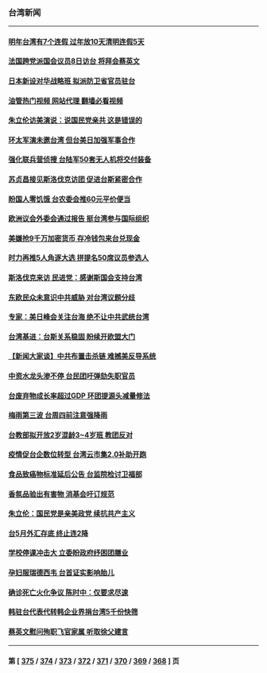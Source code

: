 ### 台湾新闻
---
#### [明年台湾有7个连假 过年放10天清明连假5天](../../pages/ncid1349361/n13753945.md?06071645) 
#### [法国跨党派国会议员8日访台 将拜会蔡英文](../../pages/ncid1349361/n13753935.md?06071645) 
#### [日本新设对华战略班 拟派防卫省官员驻台](../../pages/ncid1349361/n13753832.md?06071645) 
#### [油管热门视频 网站代理 翻墙必看视频](http://209.222.30.114:81/youtube.html?06071645)
#### [朱立伦访美演说：说国民党亲共 这是错误的](../../pages/ncid1349361/n13753782.md?06071645) 
#### [环太军演未邀台湾 但台美日加强军事合作](../../pages/ncid1349361/n13753691.md?06071645) 
#### [强化联兵营侦搜 台陆军50套无人机将交付装备](../../pages/ncid1349361/n13753443.md?06071645) 
#### [苏贞昌接见斯洛伐克访团 促进台斯紧密合作](../../pages/ncid1349361/n13753492.md?06071645) 
#### [盼国人零饥饿 台农委会推60元平价便当](../../pages/ncid1349361/n13753605.md?06071645) 
#### [欧洲议会外委会通过报告 挺台湾参与国际组织](../../pages/ncid1349361/n13753561.md?06071645) 
#### [美嫌抢9千万加密货币 存冷钱包来台兑现金](../../pages/ncid1349361/n13753541.md?06071645) 
#### [时力再推5人角逐大选 拼提名50席议员参选人](../../pages/ncid1349361/n13753546.md?06071645) 
#### [斯洛伐克来访 民进党：感谢斯国会支持台湾](../../pages/ncid1349361/n13753494.md?06071645) 
#### [东欧民众未意识中共威胁 对台湾议题分歧](../../pages/ncid1349361/n13753495.md?06071645) 
#### [专家：美日峰会关注台海 绝不让中共武统台湾](../../pages/ncid1349361/n13753370.md?06071645) 
#### [台湾基进：台斯关系稳固 盼续开欧盟大门](../../pages/ncid1349361/n13753496.md?06071645) 
#### [【新闻大家谈】中共布置击杀链 难撼美反导系统](../../pages/ncid1349361/n13753489.md?06071645) 
#### [中资水龙头渗不停 台民团吁弹劾失职官员](../../pages/ncid1349361/n13753517.md?06071645) 
#### [台废弃物成长率超过GDP 环团提源头减量修法](../../pages/ncid1349361/n13753474.md?06071645) 
#### [梅雨第三波 台周四前注意强降雨](../../pages/ncid1349361/n13753477.md?06071645) 
#### [台教部拟开放2岁混龄3~4岁班 教团反对](../../pages/ncid1349361/n13753480.md?06071645) 
#### [疫情促台企数位转型 台湾云市集2.0补助开跑](../../pages/ncid1349361/n13753497.md?06071645) 
#### [食品致癌物标准延后公告 台监院检讨卫福部](../../pages/ncid1349361/n13753485.md?06071645) 
#### [香氛品验出有害物 消基会吁订规范](../../pages/ncid1349361/n13753483.md?06071645) 
#### [朱立伦：国民党是亲美政党 续抗共产主义](../../pages/ncid1349361/n13753448.md?06071645) 
#### [台5月外汇存底 终止连2降](../../pages/ncid1349361/n13753441.md?06071645) 
#### [学校停课冲击大 立委盼政府纾困团膳业](../../pages/ncid1349361/n13753455.md?06071645) 
#### [孕妇服瑞德西韦 台首证实影响胎儿](../../pages/ncid1349361/n13753465.md?06071645) 
#### [确诊死亡火化争议 陈时中：仅要求尽速](../../pages/ncid1349361/n13753462.md?06071645) 
#### [韩驻台代表代转韩企业界捐台湾5千份快筛](../../pages/ncid1349361/n13753463.md?06071645) 
#### [蔡英文慰问殉职飞官家属 听取徐父建言](../../pages/ncid1349361/n13753445.md?06071645) 

---
#### 第 [ [375](./375.md?06071645) / [374](./374.md?06071645) / [373](./373.md?06071645) / [372](./372.md?06071645) / [371](./371.md?06071645) / [370](./370.md?06071645) / [369](./369.md?06071645) / [368](./368.md?06071645) ] 页
